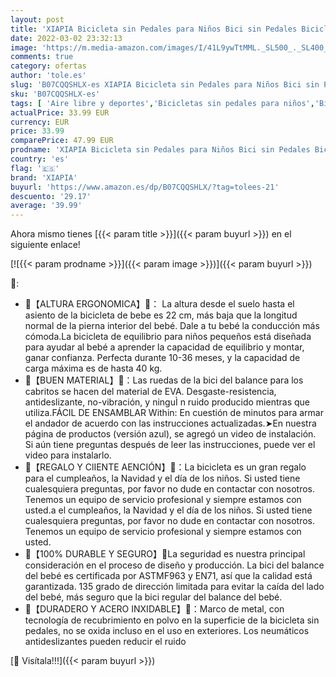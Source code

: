 ```yaml
---
layout: post
title: 'XIAPIA Bicicleta sin Pedales para Niños Bici sin Pedales Bicicleta Bebe 1 Año Triciclos Bicicleta Equilibrio Infantil Triciclos sin Pedales de Regalo Favorito del Niño'
date: 2022-03-02 23:32:13
image: 'https://m.media-amazon.com/images/I/41L9ywTtMML._SL500_._SL400_.jpg'
comments: true
category: ofertas
author: 'tole.es'
slug: 'B07CQQSHLX-es XIAPIA Bicicleta sin Pedales para Niños Bici sin Pedales...'
sku: 'B07CQQSHLX-es'
tags: [ 'Aire libre y deportes','Bicicletas sin pedales para niños','Bicicletas, triciclos y correpasillos','Juguetes','Juguetes y juegos','bebe','xiapia', ]
actualPrice: 33.99 EUR
currency: EUR
price: 33.99
comparePrice: 47.99 EUR
prodname: 'XIAPIA Bicicleta sin Pedales para Niños Bici sin Pedales Bicicleta Bebe 1 Año Triciclos Bicicleta Equilibrio Infantil Triciclos sin Pedales de Regalo Favorito del Niño'
country: 'es'
flag: '🇪🇸'
brand: 'XIAPIA'
buyurl: 'https://www.amazon.es/dp/B07CQQSHLX/?tag=tolees-21'
descuento: '29.17'
average: '39.99'
---
```


Ahora mismo tienes [{{< param title >}}]({{< param buyurl >}}) en el siguiente enlace!

[![{{< param prodname >}}]({{< param image >}})]({{< param buyurl >}})

🔎:

- 👶【ALTURA ERGONOMICA】👶： La altura desde el suelo hasta el asiento de la bicicleta de bebe es 22 cm, más baja que la longitud normal de la pierna interior del bebé. Dale a tu bebé la conducción más cómoda.La bicicleta de equilibrio para niños pequeños está diseñada para ayudar al bebé a aprender la capacidad de equilibrio y montar, ganar confianza. Perfecta durante 10-36 meses, y la capacidad de carga máxima es de hasta 40 kg.
- 👶【BUEN MATERIAL】👶：Las ruedas de la bici del balance para los cabritos se hacen del material de EVA. Desgaste-resistencia, antideslizante, no-vibración, y ninguÌ n ruido producido mientras que utiliza.FÁCIL DE ENSAMBLAR Within: En cuestión de minutos para armar el andador de acuerdo con las instrucciones actualizadas.➤En nuestra página de productos (versión azul), se agregó un video de instalación. Si aún tiene preguntas después de leer las instrucciones, puede ver el video para instalarlo.
- 👶【REGALO Y ClIENTE AENCIÓN】👶：La bicicleta es un gran regalo para el cumpleaños, la Navidad y el día de los niños. Si usted tiene cualesquiera preguntas, por favor no dude en contactar con nosotros. Tenemos un equipo de servicio profesional y siempre estamos con usted.a el cumpleaños, la Navidad y el día de los niños. Si usted tiene cualesquiera preguntas, por favor no dude en contactar con nosotros. Tenemos un equipo de servicio profesional y siempre estamos con usted.
- 👶【100% DURABLE Y SEGURO】👶La seguridad es nuestra principal consideración en el proceso de diseño y producción. La bici del balance del bebé es certificada por ASTMF963 y EN71, así que la calidad está garantizada. 135 grado de dirección limitada para evitar la caída del lado del bebé, más seguro que la bici regular del balance del bebé.
- 👶【DURADERO Y ACERO INXIDABLE】👶：Marco de metal, con tecnología de recubrimiento en polvo en la superficie de la bicicleta sin pedales, no se oxida incluso en el uso en exteriores. Los neumáticos antideslizantes pueden reducir el ruido

[🛒 Visítala!!!]({{< param buyurl >}})
